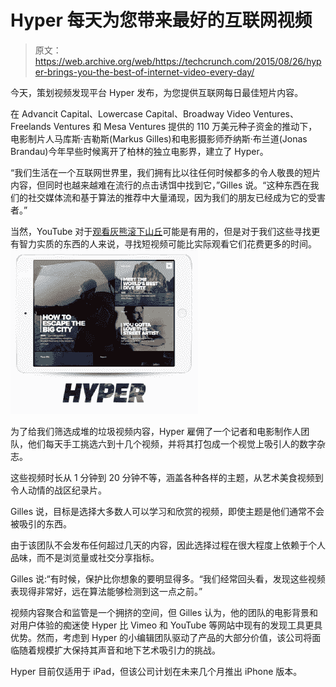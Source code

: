 # Hyper 每天为您带来最好的互联网视频 

> 原文：<https://web.archive.org/web/https://techcrunch.com/2015/08/26/hyper-brings-you-the-best-of-internet-video-every-day/>

今天，策划视频发现平台 Hyper 发布，为您提供互联网每日最佳短片内容。

在 Advancit Capital、Lowercase Capital、Broadway Video Ventures、Freelands Ventures 和 Mesa Ventures 提供的 110 万美元种子资金的推动下，电影制片人马库斯·吉勒斯(Markus Gilles)和电影摄影师乔纳斯·布兰道(Jonas Brandau)今年早些时候离开了柏林的独立电影界，建立了 Hyper。

“我们生活在一个互联网世界里，我们拥有比以往任何时候都多的令人敬畏的短片内容，但同时也越来越难在流行的点击诱饵中找到它，”Gilles 说。“这种东西在我们的社交媒体流和基于算法的推荐中大量涌现，因为我们的朋友已经成为它的受害者。”

当然，YouTube 对于[观看灰熊滚下山丘](https://web.archive.org/web/20221209183952/https://www.youtube.com/playlist?list=PLrEnWoR732-DN561GnxXKMlocLMc4v4jL)可能是有用的，但是对于我们这些寻找更有智力实质的东西的人来说，寻找短视频可能比实际观看它们花费更多的时间。![Gif_Hyper_Brand](img/967a7cd87399a0f53d6d0846d3377401.png)

为了给我们筛选成堆的垃圾视频内容，Hyper 雇佣了一个记者和电影制作人团队，他们每天手工挑选六到十几个视频，并将其打包成一个视觉上吸引人的数字杂志。

这些视频时长从 1 分钟到 20 分钟不等，涵盖各种各样的主题，从艺术美食视频到令人动情的战区纪录片。

Gilles 说，目标是选择大多数人可以学习和欣赏的视频，即使主题是他们通常不会被吸引的东西。

由于该团队不会发布任何超过几天的内容，因此选择过程在很大程度上依赖于个人品味，而不是浏览量或社交分享指标。

Gilles 说:“有时候，保护比你想象的要明显得多。“我们经常回头看，发现这些视频表现得非常好，远在算法能够检测到这一点之前。”

视频内容聚合和监管是一个拥挤的空间，但 Gilles 认为，他的团队的电影背景和对用户体验的痴迷使 Hyper 比 Vimeo 和 YouTube 等网站中现有的发现工具更具优势。然而，考虑到 Hyper 的小编辑团队驱动了产品的大部分价值，该公司将面临随着规模扩大保持其声音和地下艺术吸引力的挑战。

Hyper 目前仅适用于 iPad，但该公司计划在未来几个月推出 iPhone 版本。